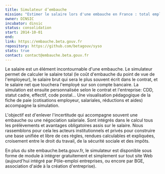 ```yaml
---
title: Simulateur d’embauche
mission: "Estimer le salaire lors d'une embauche en France : total employeur, brut, net."
owner: DINSIC
incubator: dinsic
status: consolidation
start: 2014-10-01
end:
link: https://embauche.beta.gouv.fr
repository: https://github.com/betagouv/syso
stats: true
contact: contact@embauche.beta.gouv.fr
---
```


Le salaire est un élément incontournable d'une embauche. Le simulateur permet de calculer le salaire total (le coût d'embauche du point de vue de l'employeur), le salaire brut qui sera le plus souvent écrit dans le contrat, et le salaire net que touchera l'employé sur son compte bancaire. La simulation est ensuite personnalisée selon le contrat et l'entreprise: CDD, statut cadre, effectif, code postal… Une visualisation pédagogique de la fiche de paie (cotisations employeur, salariales, réductions et aides) accompagne la simulation.

L'objectif est d'enlever l'incertitude qui accompagne souvent une embauche ou une négociation salariale. Sont intégrés dans le calcul tous les prélèvements et avantages obligatoires assis sur le salaire. Nous rassemblons pour cela les acteurs institutionnels et privés pour construire une base unifiée et libre de ces règles, rendues calculables et expliquées, croisement entre le droit du travail, de la sécurité sociale et des impôts.

En plus du site embauche.beta.gouv.fr, le simulateur est disponible sous forme de module à intégrer gratuitement et simplement sur tout site Web (aujourd'hui intégré par Pôle-emploi entreprises, ou encore par BGE, association d'aide à la création d'entreprise).

